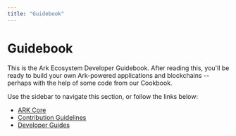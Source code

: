 ```yaml
---
title: "Guidebook"
---
```


# Guidebook

This is the Ark Ecosystem Developer Guidebook. After reading this, you'll be ready to build your own Ark-powered applications and blockchains -- perhaps with the help of some code from our Cookbook.

Use the sidebar to navigate this section, or follow the links below:

* [ARK Core](/guidebook/core)
* [Contribution Guidelines](/guidebooks/contribution-guidelines)
* [Developer Guides](/guidebook/guides)
